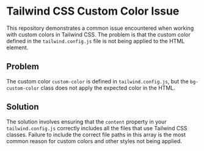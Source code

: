 # Tailwind CSS Custom Color Issue

This repository demonstrates a common issue encountered when working with custom colors in Tailwind CSS. The problem is that the custom color defined in the `tailwind.config.js` file is not being applied to the HTML element.

## Problem

The custom color `custom-color` is defined in `tailwind.config.js`, but the `bg-custom-color` class does not apply the expected color in the HTML.

## Solution

The solution involves ensuring that the `content` property in your `tailwind.config.js` correctly includes all the files that use Tailwind CSS classes.  Failure to include the correct file paths in this array is the most common reason for custom colors and other styles not being applied.
